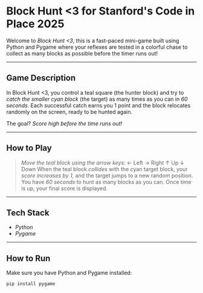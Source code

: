 # Block Hunt <3 for Stanford's Code in Place 2025

Welcome to *Block Hunt <3*, this is a fast-paced mini-game built using Python and Pygame where your reflexes are tested in a colorful chase to collect as many blocks as possible before the timer runs out!

---

## Game Description

In Block Hunt <3, you control a teal square (the hunter block) and try to *catch the smaller cyan block* (the target) as many times as you can in *60 seconds*. Each successful catch earns you 1 point and the block relocates randomly on the screen, ready to be hunted again.

The goal? *Score high before the time runs out!*

---

## How to Play

>*Move the teal block using the arrow keys:*
   ← Left
   → Right
   ↑ Up
   ↓ Down
> When the teal block *collides* with the cyan target block, your *score increases by 1*, and the target jumps to a new random position.
> You have *60 seconds* to hunt as many blocks as you can.
> Once time is up, your final score is displayed.

---

## Tech Stack

- *Python*
- *Pygame*

---

## How to Run

Make sure you have Python and Pygame installed:
   ```bash
   pip install pygame
